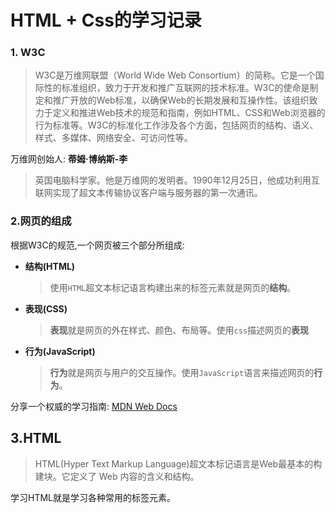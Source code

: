 # HTML + Css的学习记录

### 1. W3C
> W3C是万维网联盟（World Wide Web Consortium）的简称。它是一个国际性的标准组织，致力于开发和推广互联网的技术标准。W3C的使命是制定和推广开放的Web标准，以确保Web的长期发展和互操作性。该组织致力于定义和推进Web技术的规范和指南，例如HTML、CSS和Web浏览器的行为标准等。W3C的标准化工作涉及各个方面，包括网页的结构、语义、样式、多媒体、网络安全、可访问性等。

万维网创始人: **蒂姆·博纳斯-李** <br>
> 英国电脑科学家。他是万维网的发明者。1990年12月25日，他成功利用互联网实现了超文本传输协议客户端与服务器的第一次通讯。

### 2.网页的组成
根据W3C的规范,一个网页被三个部分所组成:
- **结构(HTML)**
    > 使用`HTML`超文本标记语言构建出来的标签元素就是网页的**结构**。
- **表现(CSS)**
    > **表现**就是网页的外在样式、颜色、布局等。使用`css`描述网页的**表现**
- **行为(JavaScript)**
    > **行为**就是网页与用户的交互操作。使用`JavaScript`语言来描述网页的**行为**。

分享一个权威的学习指南: [MDN Web Docs](https://developer.mozilla.org/en-US/)

## 3.HTML
> HTML(Hyper Text Markup Language)超文本标记语言是Web最基本的构建块。它定义了 Web 内容的含义和结构。

学习HTML就是学习各种常用的标签元素。

